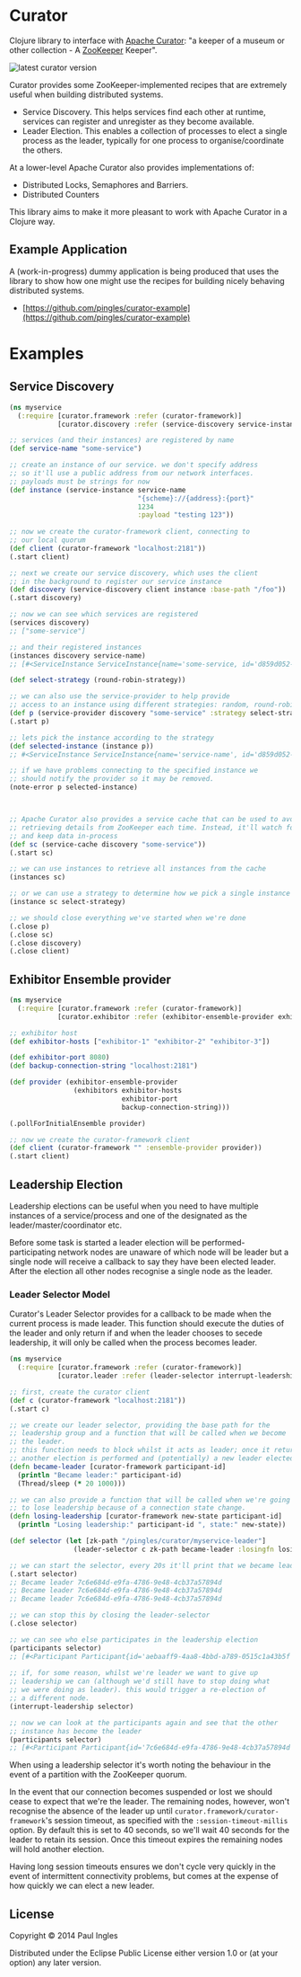 Curator
=======

Clojure library to interface with [Apache Curator](http://curator.apache.org/): "a keeper of a museum or other collection - A [ZooKeeper](http://zookeeper.apache.org) Keeper".

![latest curator version](https://clojars.org/rborer/curator/latest-version.svg)

Curator provides some ZooKeeper-implemented recipes that are extremely useful when building distributed systems.

* Service Discovery. This helps services find each other at runtime, services can register and unregister as they become available. 
* Leader Election. This enables a collection of processes to elect a single process as the leader, typically for one process to organise/coordinate the others.

At a lower-level Apache Curator also provides implementations of:

* Distributed Locks, Semaphores and Barriers.
* Distributed Counters

This library aims to make it more pleasant to work with Apache Curator in a Clojure way.

## Example Application
A (work-in-progress) dummy application is being produced that uses the library to show how one might use the recipes for building nicely behaving distributed systems.

* [https://github.com/pingles/curator-example](https://github.com/pingles/curator-example)

# Examples
## Service Discovery

```clojure
(ns myservice
  (:require [curator.framework :refer (curator-framework)]
            [curator.discovery :refer (service-discovery service-instance service-provider instance instances services note-error)]))

;; services (and their instances) are registered by name
(def service-name "some-service")

;; create an instance of our service. we don't specify address
;; so it'll use a public address from our network interfaces.
;; payloads must be strings for now
(def instance (service-instance service-name
                                "{scheme}://{address}:{port}"
                                1234
                                :payload "testing 123"))
                                
;; now we create the curator-framework client, connecting to
;; our local quorum                                
(def client (curator-framework "localhost:2181"))
(.start client)

;; next we create our service discovery, which uses the client
;; in the background to register our service instance
(def discovery (service-discovery client instance :base-path "/foo"))
(.start discovery)

;; now we can see which services are registered
(services discovery)
;; ["some-service"]

;; and their registered instances
(instances discovery service-name)
;; [#<ServiceInstance ServiceInstance{name='some-service, id='d859d052-0df0-40aa-925e-358154953a19', address='192.168.1.241', port=1234, sslPort=null, payload=testing 123, registrationTimeUTC=1400195776978, serviceType=DYNAMIC, uriSpec=org.apache.curator.x.discovery.UriSpec@6c2ac0dc}>]

(def select-strategy (round-robin-strategy))

;; we can also use the service-provider to help provide
;; access to an instance using different strategies: random, round-robin and sticky
(def p (service-provider discovery "some-service" :strategy select-strategy))
(.start p)

;; lets pick the instance according to the strategy
(def selected-instance (instance p))
;; #<ServiceInstance ServiceInstance{name='service-name', id='d859d052-0df0-40aa-925e-358154953a19', address='192.168.1.241', port=1234, sslPort=null, payload=testing 123, registrationTimeUTC=1400195776978, serviceType=DYNAMIC, uriSpec=org.apache.curator.x.discovery.UriSpec@6c2ac0dc}>

;; if we have problems connecting to the specified instance we
;; should notify the provider so it may be removed.
(note-error p selected-instance)



;; Apache Curator also provides a service cache that can be used to avoid
;; retrieving details from ZooKeeper each time. Instead, it'll watch for updates
;; and keep data in-process
(def sc (service-cache discovery "some-service"))
(.start sc)

;; we can use instances to retrieve all instances from the cache
(instances sc)

;; or we can use a strategy to determine how we pick a single instance
(instance sc select-strategy)

;; we should close everything we've started when we're done
(.close p)
(.close sc)
(.close discovery)
(.close client)
```

## Exhibitor Ensemble provider

```clojure
(ns myservice
  (:require [curator.framework :refer (curator-framework)]
            [curator.exhibitor :refer (exhibitor-ensemble-provider exhibitors)]))

;; exhibitor host
(def exhibitor-hosts ["exhibitor-1" "exhibitor-2" "exhibitor-3"])

(def exhibitor-port 8080)
(def backup-connection-string "localhost:2181")

(def provider (exhibitor-ensemble-provider
                (exhibitors exhibitor-hosts
                            exhibitor-port
                            backup-connection-string)))

(.pollForInitialEnsemble provider)

;; now we create the curator-framework client
(def client (curator-framework "" :ensemble-provider provider))
(.start client)
```

## Leadership Election
Leadership elections can be useful when you need to have multiple instances of a service/process and one of the designated as the leader/master/coordinator etc.

Before some task is started a leader election will be performed- participating network nodes are unaware of which node will be leader but a single node will receive a callback to say they have been elected leader. After the election all other nodes recognise a single node as the leader.

### Leader Selector Model
Curator's Leader Selector provides for a callback to be made when the current process is made leader. This function should execute the duties of the leader and only return if and when the leader chooses to secede leadership, it will only be called when the process becomes leader.

```clojure
(ns myservice
  (:require [curator.framework :refer (curator-framework)]
            [curator.leader :refer (leader-selector interrupt-leadership participants)]))

;; first, create the curator client
(def c (curator-framework "localhost:2181"))
(.start c)

;; we create our leader selector, providing the base path for the
;; leadership group and a function that will be called when we become
;; the leader.
;; this function needs to block whilst it acts as leader; once it returns
;; another election is performed and (potentially) a new leader elected.
(defn became-leader [curator-framework participant-id]
  (println "Became leader:" participant-id)
  (Thread/sleep (* 20 1000)))

;; we can also provide a function that will be called when we're going
;; to lose leadership because of a connection state change.
(defn losing-leadership [curator-framework new-state participant-id]
  (println "Losing leadership:" participant-id ", state:" new-state))

(def selector (let [zk-path "/pingles/curator/myservice-leader"]
                (leader-selector c zk-path became-leader :losingfn losing-leadership)))

;; we can start the selector, every 20s it'll print that we became leader
(.start selector)
;; Became leader 7c6e684d-e9fa-4786-9e48-4cb37a57894d
;; Became leader 7c6e684d-e9fa-4786-9e48-4cb37a57894d
;; Became leader 7c6e684d-e9fa-4786-9e48-4cb37a57894d

;; we can stop this by closing the leader-selector
(.close selector)

;; we can see who else participates in the leadership election
(participants selector)
;; [#<Participant Participant{id='aebaaff9-4aa8-4bbd-a789-0515c1a43b5f', isLeader=true}> #<Participant Participant{id='7c6e684d-e9fa-4786-9e48-4cb37a57894d', isLeader=false}>]
  
;; if, for some reason, whilst we're leader we want to give up
;; leadership we can (although we'd still have to stop doing what
;; we were doing as leader). this would trigger a re-election of
;; a different node.
(interrupt-leadership selector)

;; now we can look at the participants again and see that the other
;; instance has become the leader
(participants selector)
;; [#<Participant Participant{id='7c6e684d-e9fa-4786-9e48-4cb37a57894d', isLeader=true}> #<Participant Participant{id='aebaaff9-4aa8-4bbd-a789-0515c1a43b5f', isLeader=false}>]
```

When using a leadership selector it's worth noting the behaviour in the event of a partition with the ZooKeeper quorum.

In the event that our connection becomes suspended or lost we should cease to expect that we're the leader. The remaining nodes, however, won't recognise the absence of the leader up until `curator.framework/curator-framework`'s session timeout, as specified with the `:session-timeout-millis` option. By default this is set to 40 seconds, so we'll wait 40 seconds for the leader to retain its session. Once this timeout expires the remaining nodes will hold another election.

Having long session timeouts ensures we don't cycle very quickly in the event of intermittent connectivity problems, but comes at the expense of how quickly we can elect a new leader.

## License

Copyright © 2014 Paul Ingles

Distributed under the Eclipse Public License either version 1.0 or (at
your option) any later version.

